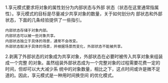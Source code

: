 1.享元模式要求将对象的属性划分为内部状态与外部
状态（状态在这里通常指属性）。享元模式的目标是尽量减少共享对象的数量，关于如何划分内
部状态和外部状态，下面的几条经验提供了一些指引。

    内部状态存储于对象内部。
    内部状态可以被一些对象共享。
    内部状态独立于具体的场景，通常不会改变。
    外部状态取决于具体的场景，并根据场景而变化，外部状态不能被共享。

2.剥离了外部状态的对象成为共享对象，外部状态在必要时被传入共享对象来组装成一个完整
  的对象。虽然组装外部状态成为一个完整对象的过程需要花费一定的时间，但却可以大大减少系
  统中的对象数量，相比之下，这点时间或许是微不足道的。因此，享元模式是一种用时间换空间
  的优化模式。
